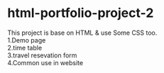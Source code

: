 # html-portfolio-project-2<br>
This project is base on HTML & use Some CSS too.<br>
1.Demo page<br>
2.time table<br>
3.travel resevation form<br>
4.Common use in website

